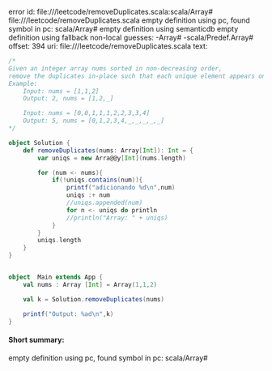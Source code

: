 error id: file://<WORKSPACE>/leetcode/removeDuplicates.scala:scala/Array#
file://<WORKSPACE>/leetcode/removeDuplicates.scala
empty definition using pc, found symbol in pc: scala/Array#
empty definition using semanticdb
empty definition using fallback
non-local guesses:
	 -Array#
	 -scala/Predef.Array#
offset: 394
uri: file://<WORKSPACE>/leetcode/removeDuplicates.scala
text:
```scala
/*
Given an integer array nums sorted in non-decreasing order,
remove the duplicates in-place such that each unique element appears only once
Example:
    Input: nums = [1,1,2]
    Output: 2, nums = [1,2,_]

    Input: nums = [0,0,1,1,1,2,2,3,3,4]
    Output: 5, nums = [0,1,2,3,4,_,_,_,_,_]
*/

object Solution {
    def removeDuplicates(nums: Array[Int]): Int = {
        var uniqs = new Arra@@y[Int](nums.length)

        for (num <- nums){
            if(!uniqs.contains(num)){
                printf("adicionando %d\n",num)
                uniqs :+ num
                //uniqs.appended(num)
                for n <- uniqs do println
                //println("Array: " + uniqs)
            }
        }
        uniqs.length
    }
}


object  Main extends App {
    val nums : Array [Int] = Array(1,1,2)

    val k = Solution.removeDuplicates(nums)

    printf("Output: %ad\n",k)
}
```


#### Short summary: 

empty definition using pc, found symbol in pc: scala/Array#